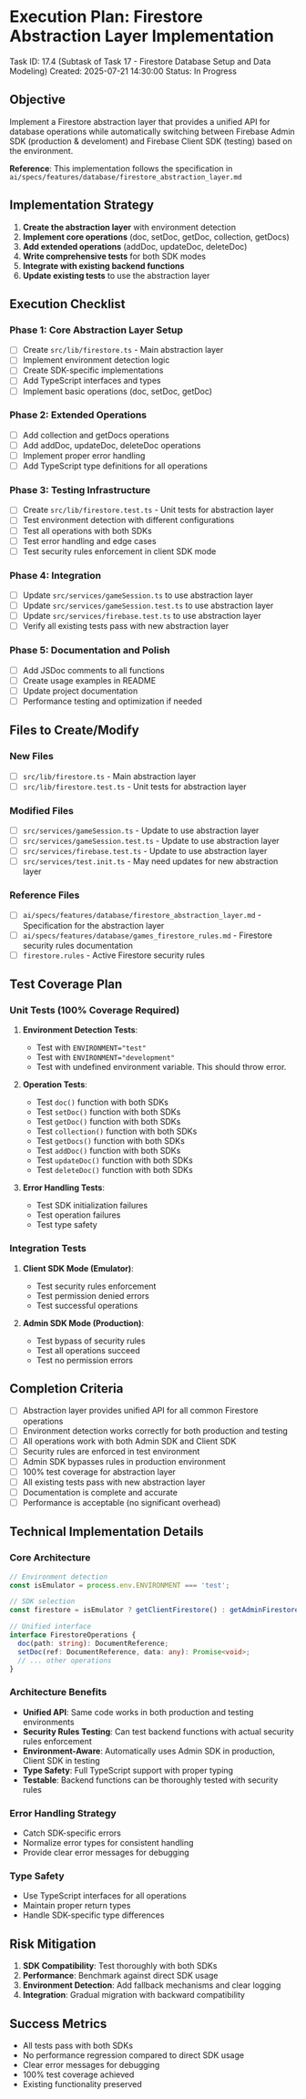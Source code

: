 # Execution Plan: Firestore Abstraction Layer Implementation

Task ID: 17.4 (Subtask of Task 17 - Firestore Database Setup and Data Modeling)
Created: 2025-07-21 14:30:00
Status: In Progress

## Objective

Implement a Firestore abstraction layer that provides a unified API for database operations while automatically switching between Firebase Admin SDK (production & develoment) and Firebase Client SDK (testing) based on the environment.

**Reference**: This implementation follows the specification in `ai/specs/features/database/firestore_abstraction_layer.md`

## Implementation Strategy

1. **Create the abstraction layer** with environment detection
2. **Implement core operations** (doc, setDoc, getDoc, collection, getDocs)
3. **Add extended operations** (addDoc, updateDoc, deleteDoc)
4. **Write comprehensive tests** for both SDK modes
5. **Integrate with existing backend functions**
6. **Update existing tests** to use the abstraction layer

## Execution Checklist

### Phase 1: Core Abstraction Layer Setup

- [ ] Create `src/lib/firestore.ts` - Main abstraction layer
- [ ] Implement environment detection logic
- [ ] Create SDK-specific implementations
- [ ] Add TypeScript interfaces and types
- [ ] Implement basic operations (doc, setDoc, getDoc)

### Phase 2: Extended Operations

- [ ] Add collection and getDocs operations
- [ ] Add addDoc, updateDoc, deleteDoc operations
- [ ] Implement proper error handling
- [ ] Add TypeScript type definitions for all operations

### Phase 3: Testing Infrastructure

- [ ] Create `src/lib/firestore.test.ts` - Unit tests for abstraction layer
- [ ] Test environment detection with different configurations
- [ ] Test all operations with both SDKs
- [ ] Test error handling and edge cases
- [ ] Test security rules enforcement in client SDK mode

### Phase 4: Integration

- [ ] Update `src/services/gameSession.ts` to use abstraction layer
- [ ] Update `src/services/gameSession.test.ts` to use abstraction layer
- [ ] Update `src/services/firebase.test.ts` to use abstraction layer
- [ ] Verify all existing tests pass with new abstraction layer

### Phase 5: Documentation and Polish

- [ ] Add JSDoc comments to all functions
- [ ] Create usage examples in README
- [ ] Update project documentation
- [ ] Performance testing and optimization if needed

## Files to Create/Modify

### New Files

- [ ] `src/lib/firestore.ts` - Main abstraction layer
- [ ] `src/lib/firestore.test.ts` - Unit tests for abstraction layer

### Modified Files

- [ ] `src/services/gameSession.ts` - Update to use abstraction layer
- [ ] `src/services/gameSession.test.ts` - Update to use abstraction layer
- [ ] `src/services/firebase.test.ts` - Update to use abstraction layer
- [ ] `src/services/test.init.ts` - May need updates for new abstraction layer

### Reference Files

- [ ] `ai/specs/features/database/firestore_abstraction_layer.md` - Specification for the abstraction layer
- [ ] `ai/specs/features/database/games_firestore_rules.md` - Firestore security rules documentation
- [ ] `firestore.rules` - Active Firestore security rules

## Test Coverage Plan

### Unit Tests (100% Coverage Required)

1. **Environment Detection Tests**:
   - Test with `ENVIRONMENT="test"`
   - Test with `ENVIRONMENT="development"`
   - Test with undefined environment variable. This should throw error.

2. **Operation Tests**:
   - Test `doc()` function with both SDKs
   - Test `setDoc()` function with both SDKs
   - Test `getDoc()` function with both SDKs
   - Test `collection()` function with both SDKs
   - Test `getDocs()` function with both SDKs
   - Test `addDoc()` function with both SDKs
   - Test `updateDoc()` function with both SDKs
   - Test `deleteDoc()` function with both SDKs

3. **Error Handling Tests**:
   - Test SDK initialization failures
   - Test operation failures
   - Test type safety

### Integration Tests

1. **Client SDK Mode (Emulator)**:
   - Test security rules enforcement
   - Test permission denied errors
   - Test successful operations

2. **Admin SDK Mode (Production)**:
   - Test bypass of security rules
   - Test all operations succeed
   - Test no permission errors

## Completion Criteria

- [ ] Abstraction layer provides unified API for all common Firestore operations
- [ ] Environment detection works correctly for both production and testing
- [ ] All operations work with both Admin SDK and Client SDK
- [ ] Security rules are enforced in test environment
- [ ] Admin SDK bypasses rules in production environment
- [ ] 100% test coverage for abstraction layer
- [ ] All existing tests pass with new abstraction layer
- [ ] Documentation is complete and accurate
- [ ] Performance is acceptable (no significant overhead)

## Technical Implementation Details

### Core Architecture

```typescript
// Environment detection
const isEmulator = process.env.ENVIRONMENT === 'test';

// SDK selection
const firestore = isEmulator ? getClientFirestore() : getAdminFirestore();

// Unified interface
interface FirestoreOperations {
  doc(path: string): DocumentReference;
  setDoc(ref: DocumentReference, data: any): Promise<void>;
  // ... other operations
}
```

### Architecture Benefits

- **Unified API**: Same code works in both production and testing environments
- **Security Rules Testing**: Can test backend functions with actual security rules enforcement
- **Environment-Aware**: Automatically uses Admin SDK in production, Client SDK in testing
- **Type Safety**: Full TypeScript support with proper typing
- **Testable**: Backend functions can be thoroughly tested with security rules

### Error Handling Strategy

- Catch SDK-specific errors
- Normalize error types for consistent handling
- Provide clear error messages for debugging

### Type Safety

- Use TypeScript interfaces for all operations
- Maintain proper return types
- Handle SDK-specific type differences

## Risk Mitigation

1. **SDK Compatibility**: Test thoroughly with both SDKs
2. **Performance**: Benchmark against direct SDK usage
3. **Environment Detection**: Add fallback mechanisms and clear logging
4. **Integration**: Gradual migration with backward compatibility

## Success Metrics

- All tests pass with both SDKs
- No performance regression compared to direct SDK usage
- Clear error messages for debugging
- 100% test coverage achieved
- Existing functionality preserved
